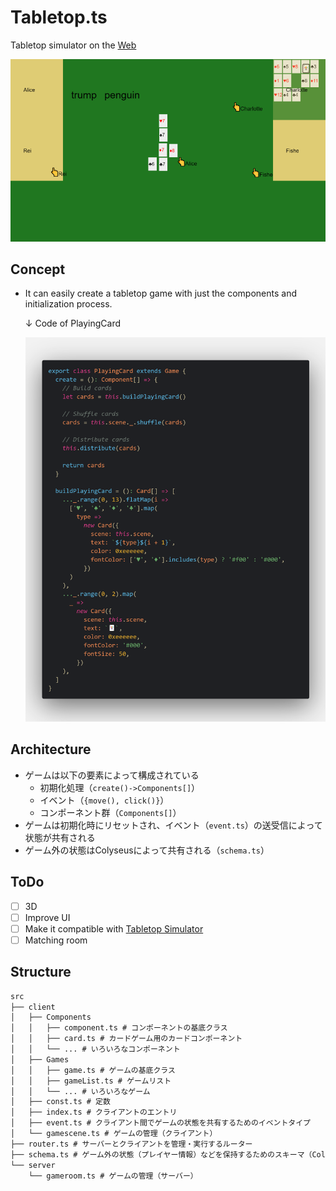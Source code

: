 # Tabletop.ts

Tabletop simulator on the [Web](http://tabletop.temp-iwata.tokyo)

![スクリーンショット](screenshot.png)

## Concept

- It can easily create a tabletop game with just the components and initialization process.

  ↓ Code of PlayingCard

  ![Code of PlayingCard](code.png)

## Architecture

- ゲームは以下の要素によって構成されている
  - 初期化処理（`create()->Components[]`）
  - イベント（`{move(), click()}`）
  - コンポーネント群（`Components[]`）
- ゲームは初期化時にリセットされ、イベント（`event.ts`）の送受信によって状態が共有される
- ゲーム外の状態はColyseusによって共有される（`schema.ts`）

## ToDo

- [ ] 3D
- [ ] Improve UI
- [ ] Make it compatible with [Tabletop Simulator](https://store.steampowered.com/app/286160/Tabletop_Simulator/?l=japanese)
- [ ] Matching room

## Structure

```txt
src
├── client
│   ├── Components
│   │   ├── component.ts # コンポーネントの基底クラス
│   │   ├── card.ts # カードゲーム用のカードコンポーネント
│   │   └── ... # いろいろなコンポーネント
│   ├── Games
│   │   ├── game.ts # ゲームの基底クラス
│   │   ├── gameList.ts # ゲームリスト
│   │   └── ... # いろいろなゲーム
│   ├── const.ts # 定数
│   ├── index.ts # クライアントのエントリ
│   ├── event.ts # クライアント間でゲームの状態を共有するためのイベントタイプ
│   └── gamescene.ts # ゲームの管理（クライアント）
├── router.ts # サーバーとクライアントを管理・実行するルーター
├── schema.ts # ゲーム外の状態（プレイヤー情報）などを保持するためのスキーマ（Colyseusによって状態が管理される）
└── server
    └── gameroom.ts # ゲームの管理（サーバー）
```
